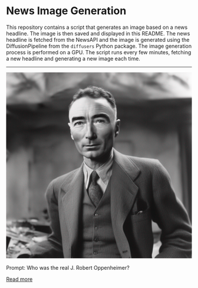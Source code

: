 # News Image Generation
This repository contains a script that generates an image based on a news headline. The image is then saved and displayed in this README.
The news headline is fetched from the NewsAPI and the image is generated using the DiffusionPipeline from the `diffusers` Python package. The image generation process is performed on a GPU.
The script runs every few minutes, fetching a new headline and generating a new image each time.

---

![Generated Image](image.png)

Prompt: Who was the real J. Robert Oppenheimer?

[Read more](https://www.cnn.com/2023/07/20/entertainment/oppenheimer-who-christopher-nolan-movie-intl-scli-scn/index.html)